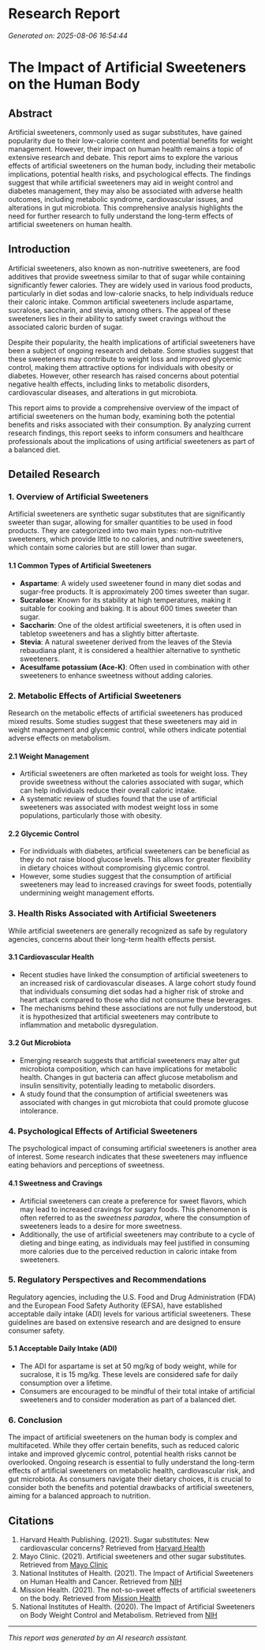 # Research Report
*Generated on: 2025-08-06 16:54:44*

# The Impact of Artificial Sweeteners on the Human Body

## Abstract
Artificial sweeteners, commonly used as sugar substitutes, have gained popularity due to their low-calorie content and potential benefits for weight management. However, their impact on human health remains a topic of extensive research and debate. This report aims to explore the various effects of artificial sweeteners on the human body, including their metabolic implications, potential health risks, and psychological effects. The findings suggest that while artificial sweeteners may aid in weight control and diabetes management, they may also be associated with adverse health outcomes, including metabolic syndrome, cardiovascular issues, and alterations in gut microbiota. This comprehensive analysis highlights the need for further research to fully understand the long-term effects of artificial sweeteners on human health.

## Introduction
Artificial sweeteners, also known as non-nutritive sweeteners, are food additives that provide sweetness similar to that of sugar while containing significantly fewer calories. They are widely used in various food products, particularly in diet sodas and low-calorie snacks, to help individuals reduce their caloric intake. Common artificial sweeteners include aspartame, sucralose, saccharin, and stevia, among others. The appeal of these sweeteners lies in their ability to satisfy sweet cravings without the associated caloric burden of sugar.

Despite their popularity, the health implications of artificial sweeteners have been a subject of ongoing research and debate. Some studies suggest that these sweeteners may contribute to weight loss and improved glycemic control, making them attractive options for individuals with obesity or diabetes. However, other research has raised concerns about potential negative health effects, including links to metabolic disorders, cardiovascular diseases, and alterations in gut microbiota.

This report aims to provide a comprehensive overview of the impact of artificial sweeteners on the human body, examining both the potential benefits and risks associated with their consumption. By analyzing current research findings, this report seeks to inform consumers and healthcare professionals about the implications of using artificial sweeteners as part of a balanced diet.

## Detailed Research
### 1. Overview of Artificial Sweeteners
Artificial sweeteners are synthetic sugar substitutes that are significantly sweeter than sugar, allowing for smaller quantities to be used in food products. They are categorized into two main types: non-nutritive sweeteners, which provide little to no calories, and nutritive sweeteners, which contain some calories but are still lower than sugar.

#### 1.1 Common Types of Artificial Sweeteners
* **Aspartame**: A widely used sweetener found in many diet sodas and sugar-free products. It is approximately 200 times sweeter than sugar.
* **Sucralose**: Known for its stability at high temperatures, making it suitable for cooking and baking. It is about 600 times sweeter than sugar.
* **Saccharin**: One of the oldest artificial sweeteners, it is often used in tabletop sweeteners and has a slightly bitter aftertaste.
* **Stevia**: A natural sweetener derived from the leaves of the Stevia rebaudiana plant, it is considered a healthier alternative to synthetic sweeteners.
* **Acesulfame potassium (Ace-K)**: Often used in combination with other sweeteners to enhance sweetness without adding calories.

### 2. Metabolic Effects of Artificial Sweeteners
Research on the metabolic effects of artificial sweeteners has produced mixed results. Some studies suggest that these sweeteners may aid in weight management and glycemic control, while others indicate potential adverse effects on metabolism.

#### 2.1 Weight Management
* Artificial sweeteners are often marketed as tools for weight loss. They provide sweetness without the calories associated with sugar, which can help individuals reduce their overall caloric intake.
* A systematic review of studies found that the use of artificial sweeteners was associated with modest weight loss in some populations, particularly those with obesity.

#### 2.2 Glycemic Control
* For individuals with diabetes, artificial sweeteners can be beneficial as they do not raise blood glucose levels. This allows for greater flexibility in dietary choices without compromising glycemic control.
* However, some studies suggest that the consumption of artificial sweeteners may lead to increased cravings for sweet foods, potentially undermining weight management efforts.

### 3. Health Risks Associated with Artificial Sweeteners
While artificial sweeteners are generally recognized as safe by regulatory agencies, concerns about their long-term health effects persist.

#### 3.1 Cardiovascular Health
* Recent studies have linked the consumption of artificial sweeteners to an increased risk of cardiovascular diseases. A large cohort study found that individuals consuming diet sodas had a higher risk of stroke and heart attack compared to those who did not consume these beverages.
* The mechanisms behind these associations are not fully understood, but it is hypothesized that artificial sweeteners may contribute to inflammation and metabolic dysregulation.

#### 3.2 Gut Microbiota
* Emerging research suggests that artificial sweeteners may alter gut microbiota composition, which can have implications for metabolic health. Changes in gut bacteria can affect glucose metabolism and insulin sensitivity, potentially leading to metabolic disorders.
* A study found that the consumption of artificial sweeteners was associated with changes in gut microbiota that could promote glucose intolerance.

### 4. Psychological Effects of Artificial Sweeteners
The psychological impact of consuming artificial sweeteners is another area of interest. Some research indicates that these sweeteners may influence eating behaviors and perceptions of sweetness.

#### 4.1 Sweetness and Cravings
* Artificial sweeteners can create a preference for sweet flavors, which may lead to increased cravings for sugary foods. This phenomenon is often referred to as the *sweetness paradox*, where the consumption of sweeteners leads to a desire for more sweetness.
* Additionally, the use of artificial sweeteners may contribute to a cycle of dieting and binge eating, as individuals may feel justified in consuming more calories due to the perceived reduction in caloric intake from sweeteners.

### 5. Regulatory Perspectives and Recommendations
Regulatory agencies, including the U.S. Food and Drug Administration (FDA) and the European Food Safety Authority (EFSA), have established acceptable daily intake (ADI) levels for various artificial sweeteners. These guidelines are based on extensive research and are designed to ensure consumer safety.

#### 5.1 Acceptable Daily Intake (ADI)
* The ADI for aspartame is set at 50 mg/kg of body weight, while for sucralose, it is 15 mg/kg. These levels are considered safe for daily consumption over a lifetime.
* Consumers are encouraged to be mindful of their total intake of artificial sweeteners and to consider moderation as part of a balanced diet.

### 6. Conclusion
The impact of artificial sweeteners on the human body is complex and multifaceted. While they offer certain benefits, such as reduced caloric intake and improved glycemic control, potential health risks cannot be overlooked. Ongoing research is essential to fully understand the long-term effects of artificial sweeteners on metabolic health, cardiovascular risk, and gut microbiota. As consumers navigate their dietary choices, it is crucial to consider both the benefits and potential drawbacks of artificial sweeteners, aiming for a balanced approach to nutrition.

## Citations
1. Harvard Health Publishing. (2021). Sugar substitutes: New cardiovascular concerns? Retrieved from [Harvard Health](https://www.health.harvard.edu/heart-health/sugar-substitutes-new-cardiovascular-concerns)
2. Mayo Clinic. (2021). Artificial sweeteners and other sugar substitutes. Retrieved from [Mayo Clinic](https://www.mayoclinic.org/healthy-lifestyle/nutrition-and-healthy-eating/in-depth/artificial-sweeteners/art-20046936)
3. National Institutes of Health. (2021). The Impact of Artificial Sweeteners on Human Health and Cancer. Retrieved from [NIH](https://pmc.ncbi.nlm.nih.gov/articles/PMC10822749/)
4. Mission Health. (2021). The not-so-sweet effects of artificial sweeteners on the body. Retrieved from [Mission Health](https://www.missionhealth.org/healthy-living/blog/the-not-so-sweet-effects-of-artificial-sweeteners-on-the-body)
5. National Institutes of Health. (2020). The Impact of Artificial Sweeteners on Body Weight Control and Metabolism. Retrieved from [NIH](https://pmc.ncbi.nlm.nih.gov/articles/PMC7817779/)

---
*This report was generated by an AI research assistant.*
